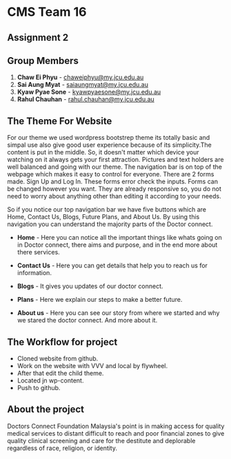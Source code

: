 # CMS Team 16
## Assignment 2

## Group Members

1. **Chaw Ei Phyu** - chaweiphyu@my.jcu.edu.au
2. **Sai Aung Myat** - saiaungmyat@my.jcu.edu.au
3. **Kyaw Pyae Sone** - kyawpyaesone@my.jcu.edu.au
4. **Rahul Chauhan** - rahul.chauhan@my.jcu.edu.au

## The Theme For Website 

For our theme we used wordpress bootstrep theme its totally basic and simpal use  also give good user experience because of its simplicity.The content is put in the middle. So, it doesn't matter which device your watching on it always gets your first attraction. Pictures and text holders are well balanced and going with our theme. The navigation bar is on top of the webpage which makes it easy to control for everyone. There are 2 forms made. Sign Up and Log In. These forms error check the inputs. Forms can be changed however you want. They are already responsive so, you do not need to worry about anything other than editing it according to your needs.

So if you notice our top navigation bar we have five buttons which are Home, Contact Us, Blogs, Future Plans, and About Us. By using this navigation you can understand the majority parts of the Doctor connect.

- **Home** - Here you can notice all the important things like whats going on in Doctor connect, there aims and purpose, and in the end more about there services.

- **Contact Us** -  Here you can get details that help you to reach us for information.

- **Blogs** - It gives you updates of our doctor connect.

- **Plans** - Here we explain our steps to make a better future.

- **About us** - Here you can see our story from where we started and why we stared the doctor connect. And more about it.

## The Workflow for project

- Cloned website from github.
- Work on the website with VVV and local by flywheel.
- After that edit the child theme.
- Located jn wp-content.
- Push to github.

## About the project

Doctors Connect Foundation Malaysia's point is in making access for quality medical services to distant difficult to reach and poor financial zones to give quality clinical screening and care for the destitute and deplorable regardless of race, religion, or identity.
